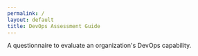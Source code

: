 ```yaml
---
permalink: /
layout: default
title: DevOps Assessment Guide
---
```


A questionnaire to evaluate an organization's DevOps capability.


